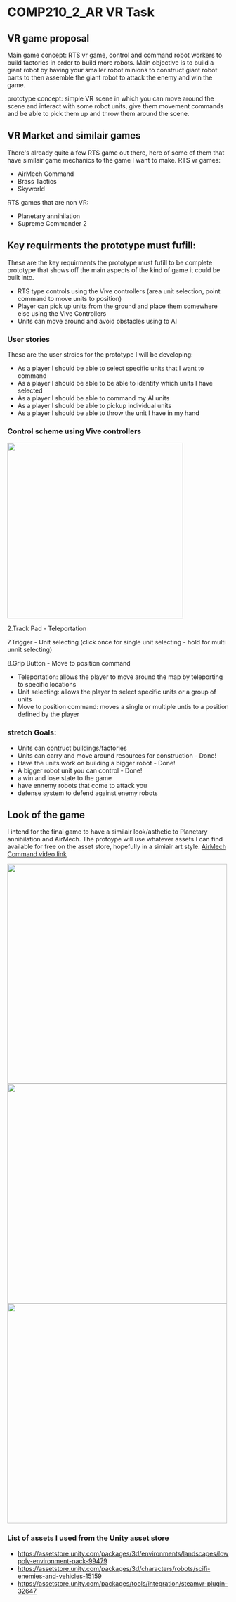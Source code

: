 # COMP210_2_AR VR Task

## VR game proposal
Main game concept:
RTS vr game, control and command robot workers to build factories in order to build more robots.
Main objective is to build a giant robot by having your smaller robot minions to construct giant robot parts to then assemble the giant robot to attack the enemy and win the game.

prototype concept:
simple VR scene in which you can move around the scene and interact with some robot units, give them movement commands and be able to pick them up and throw them around the scene.

## VR Market and similair games
There's already quite a few RTS game out there, here of some of them that have similair game mechanics to the game I want to make.
RTS vr games:
- AirMech Command
- Brass Tactics
- Skyworld

RTS games that are non VR:
- Planetary annihilation
- Supreme Commander 2


## Key requirments the prototype must fufill:
These are the key requirments the prototype must fufill to be complete prototype that shows off the main aspects of the kind of game it could be built into.
- RTS type controls using the Vive controllers (area unit selection, point command to move units to position)
- Player can pick up units from the ground and place them somewhere else using the Vive Controllers
- Units can move around and avoid obstacles using to AI

### User stories
These are the user stroies for the prototype I will be developing:
- As a player I should be able to select specific units that I want to command
- As a player I should be able to be able to identify which units I have selected
- As a player I should be able to command my AI units
- As a player I should be able to pickup individual units
- As a player I should be able to throw the unit I have in my hand

### Control scheme using Vive controllers
<img src="https://docs.unity3d.com/uploads/Main/vive_controllers.jpg" width="400">

2.Track Pad - Teleportation

7.Trigger - Unit selecting (click once for single unit selecting - hold for multi unnit selecting)

8.Grip Button - Move to position command

- Teleportation: allows the player to move around the map by teleporting to specific locations
- Unit selecting: allows the player to select specific units or a group of units
- Move to position command: moves a single or multiple untis to a position defined by the player

### stretch Goals:
- Units can contruct buildings/factories
- Units can carry and move around resources for construction - Done!
- Have the units work on building a bigger robot - Done!
- A bigger robot unit you can control - Done!
- a win and lose state to the game
- have ennemy robots that come to attack you
- defense system to defend against enemy robots

## Look of the game
I intend for the final game to have a similair look/asthetic to Planetary annihilation and AirMech.
The protoype will use whatever assets I can find available for free on the asset store, hopefully in a simiair art style.
[AirMech Command video link](https://www.youtube.com/watch?v=hL-8GeuDPzI)

<img src="https://www.gamereactor.eu/media/62/single_playeraddedplanetary_1166244b.jpg" width="500">
<img src="https://vrgamecritic.com/images/games/screens/5-screen-05.jpg" width="500">
<img src="http://24.media.tumblr.com/11cfc7e5f7741b2453cc3861505463cf/tumblr_mh3kexjaYh1s49jb5o1_1280.jpg" width="500">

### List of assets I used from the Unity asset store
- https://assetstore.unity.com/packages/3d/environments/landscapes/lowpoly-environment-pack-99479
- https://assetstore.unity.com/packages/3d/characters/robots/scifi-enemies-and-vehicles-15159
- https://assetstore.unity.com/packages/tools/integration/steamvr-plugin-32647
